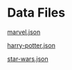 # Data Files

[marvel.json](https://reganlaurell.github.io/movie-data/marvel.json)


[harry-potter.json](https://reganlaurell.github.io/movie-data/harry-potter.json)

[star-wars.json](https://reganlaurell.github.io/movie-data/star-wars.json)
